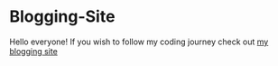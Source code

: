 # Blogging-Site

Hello everyone! If you wish to follow my coding journey check out [my blogging site](blog.vrushtimody.me)

